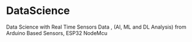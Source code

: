 # DataScience
Data Science with Real Time Sensors Data , (AI, ML and DL Analysis) from Arduino Based Sensors, ESP32 NodeMcu
